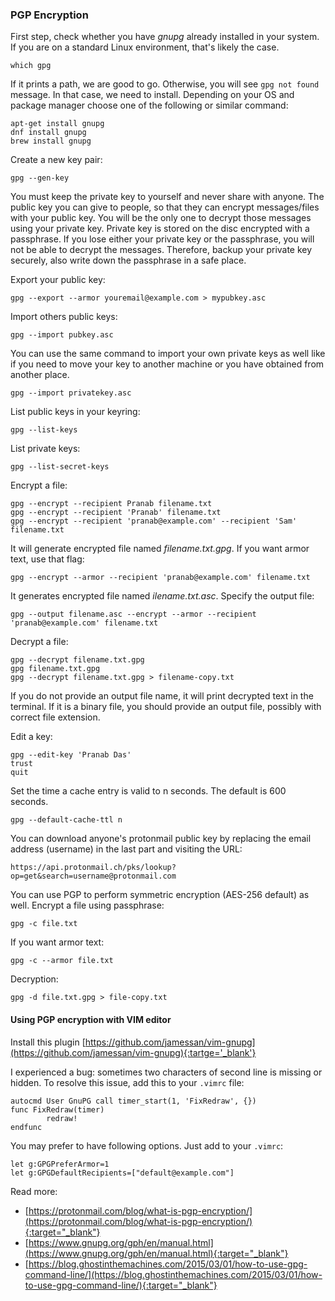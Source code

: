 ### PGP Encryption 

First step, check whether you have *gnupg* already installed in your system. If you are on a standard Linux environment, that's likely the case. 
```
which gpg
``` 

If it prints a path, we are good to go. Otherwise, you will see `gpg not found` message. In that case, we need to install. Depending on your OS and package manager choose one of the following or similar command:
```
apt-get install gnupg 
dnf install gnupg 
brew install gnupg
```

Create a new key pair: 
```
gpg --gen-key
```
You must keep the private key to yourself and never share with anyone. The public key you can give to people, so that they can encrypt messages/files with your public key. You will be the only one to decrypt those messages using your private key. Private key is stored on the disc encrypted with a passphrase. If you lose either your private key or the passphrase, you will not be able to decrypt the messages. Therefore, backup your private key securely, also write down the passphrase in a safe place. 

Export your public key: 
```
gpg --export --armor youremail@example.com > mypubkey.asc
```

Import others public keys: 
```
gpg --import pubkey.asc
```

You can use the same command to import your own private keys as well like if you need to move your key to another machine or you have obtained from another place. 
```
gpg --import privatekey.asc
```

List public keys in your keyring: 
```
gpg --list-keys
```

List private keys: 
```
gpg --list-secret-keys
```

Encrypt a file: 
```
gpg --encrypt --recipient Pranab filename.txt
gpg --encrypt --recipient 'Pranab' filename.txt
gpg --encrypt --recipient 'pranab@example.com' --recipient 'Sam' filename.txt
```

It will generate encrypted file named *filename.txt.gpg*. 
If you want armor text, use that flag: 
```
gpg --encrypt --armor --recipient 'pranab@example.com' filename.txt
```
It generates encrypted file named *ilename.txt.asc*. Specify the output file:
```
gpg --output filename.asc --encrypt --armor --recipient 'pranab@example.com' filename.txt
```

Decrypt a file: 
```
gpg --decrypt filename.txt.gpg
gpg filename.txt.gpg
gpg --decrypt filename.txt.gpg > filename-copy.txt
```
If you do not provide an output file name, it will print decrypted text in the terminal. If it is a binary file, you should provide an output file, possibly with correct file extension. 

Edit a key: 
```
gpg --edit-key 'Pranab Das'
trust 
quit
```

Set the time a cache entry is valid to n seconds. The default is 600 seconds.
```
gpg --default-cache-ttl n
```

You can download anyone's protonmail public key by replacing the email address (username) in the last part and visiting the URL: 
```
https://api.protonmail.ch/pks/lookup?op=get&search=username@protonmail.com
```

You can use PGP to perform symmetric encryption (AES-256 default) as well. Encrypt a file using passphrase: 
```
gpg -c file.txt
```

If you want armor text:
```
gpg -c --armor file.txt
```

Decryption:
```
gpg -d file.txt.gpg > file-copy.txt
```

#### Using PGP encryption with VIM editor

Install this plugin [https://github.com/jamessan/vim-gnupg](https://github.com/jamessan/vim-gnupg){:tartge='_blank'}

I experienced a bug: sometimes two characters of second line is missing or hidden. To resolve this issue, add this to your `.vimrc` file: 
```
autocmd User GnuPG call timer_start(1, 'FixRedraw', {})
func FixRedraw(timer)
        redraw!
endfunc
```
You may prefer to have following options. Just add to your `.vimrc`: 
```
let g:GPGPreferArmor=1
let g:GPGDefaultRecipients=["default@example.com"]
```

Read more: 

- [https://protonmail.com/blog/what-is-pgp-encryption/](https://protonmail.com/blog/what-is-pgp-encryption/){:target="_blank"} 
- [https://www.gnupg.org/gph/en/manual.html](https://www.gnupg.org/gph/en/manual.html){:target="_blank"} 
- [https://blog.ghostinthemachines.com/2015/03/01/how-to-use-gpg-command-line/](https://blog.ghostinthemachines.com/2015/03/01/how-to-use-gpg-command-line/){:target="_blank"} 
